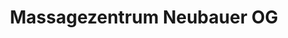 ---
title: "Massagezentrum Neubauer OG"
url: /feldbach/massagezentrum-neubauer-og/
shop: Massage
---